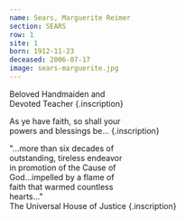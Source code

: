 ```yaml
---
name: Sears, Marguerite Reimer
section: SEARS
row: 1
site: 1
born: 1912-11-23
deceased: 2006-07-17
image: sears-marguerite.jpg
---
```


Beloved Handmaiden and \
Devoted Teacher
{.inscription}

As ye have faith, so shall your \
powers and blessings be...
{.inscription}

"...more than six decades of \
outstanding, tireless endeavor \
in promotion of the Cause of \
God...impelled by a flame of \
faith that warmed countless \
hearts..." \
The Universal House of Justice
{.inscription}

